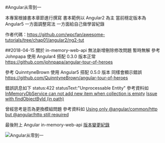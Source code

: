 #Angular从零到一

本專案根據書本章節進行撰寫 書本範例以 Angular2 為主
當前穩定版本為 Angular5 一方面調整寫法 一方面給自己做學習紀錄

作者代碼：https://github.com/wpcfan/awesome-tutorials/tree/chap01/angular2/ng2-tut

##2018-04-15
關於 in-memory-web-api 無法新增刪除修改問題 暫時無解 
參考 Johnpapa 使用 Angular4 搭配 0.3.0 版本正常
https://github.com/johnpapa/angular-tour-of-heroes

參考 QuinntyneBrown 使用 Angular5 搭配 0.5.0 版本 同樣會顯示錯誤
https://github.com/QuinntyneBrown/angular-tour-of-heroes

錯誤訊息如下
status:422
statusText:"Unprocessable Entity"
參考資料如 
[InMemoryDbService can not add new item when collection is empty](https://github.com/angular/angular/issues/20885)
[Issue with findObjectById (in path)](https://github.com/angular/in-memory-web-api/issues/136)

曾經思考是否為更換模組問題
參考資料如
[Using only @angular/common/http but @angular/http still required](https://github.com/angular/in-memory-web-api/issues/140)

最後附上 Angular in-memory-web-api [版本變更紀錄](https://changelogs.md/github/angular/in-memory-web-api/)

![Angular从零到一](https://m.360buyimg.com/n12/jfs/t4189/113/3010039843/174960/9aa3cc44/58d8d48bNd0392b98.jpg!q70.jpg) 
